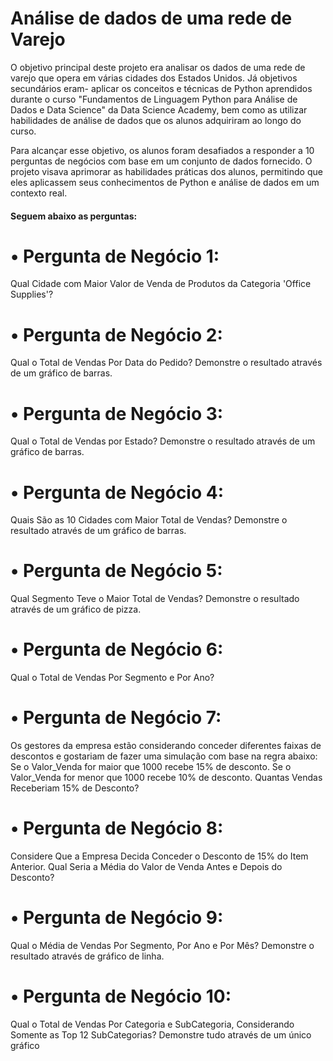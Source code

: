 # Análise de dados de uma rede de Varejo

O objetivo principal deste projeto era analisar os dados de uma rede de varejo que opera em várias cidades dos Estados Unidos. 
Já objetivos secundários eram- aplicar os conceitos e técnicas de Python aprendidos durante o curso "Fundamentos de Linguagem Python para Análise de Dados e Data Science" 
da Data Science Academy, bem como as utilizar habilidades de análise de dados que os alunos adquiriram ao longo do curso.

Para alcançar esse objetivo, os alunos foram desafiados a responder a 10 perguntas de negócios com base em um conjunto de dados fornecido. 
O projeto visava aprimorar as habilidades práticas dos alunos, permitindo que eles aplicassem seus conhecimentos de Python e análise de dados em um contexto real.

#### Seguem abaixo as perguntas:

# • Pergunta de Negócio 1:
Qual Cidade com Maior Valor de Venda de Produtos da Categoria 'Office Supplies'?

# • Pergunta de Negócio 2:
Qual o Total de Vendas Por Data do Pedido?
Demonstre o resultado através de um gráfico de barras.

# • Pergunta de Negócio 3:
Qual o Total de Vendas por Estado?
Demonstre o resultado através de um gráfico de barras.

# • Pergunta de Negócio 4:
Quais São as 10 Cidades com Maior Total de Vendas?
Demonstre o resultado através de um gráfico de barras.

# • Pergunta de Negócio 5:
Qual Segmento Teve o Maior Total de Vendas?
Demonstre o resultado através de um gráfico de pizza.

# • Pergunta de Negócio 6:
Qual o Total de Vendas Por Segmento e Por Ano?

# • Pergunta de Negócio 7:
Os gestores da empresa estão considerando conceder diferentes faixas de descontos e gostariam de fazer uma simulação com base na regra abaixo:
Se o Valor_Venda for maior que 1000 recebe 15% de desconto.
Se o Valor_Venda for menor que 1000 recebe 10% de desconto.
Quantas Vendas Receberiam 15% de Desconto?

# • Pergunta de Negócio 8:
Considere Que a Empresa Decida Conceder o Desconto de 15% do Item Anterior. Qual Seria a Média do Valor de Venda Antes e Depois do Desconto?

# • Pergunta de Negócio 9:
Qual o Média de Vendas Por Segmento, Por Ano e Por Mês?
Demonstre o resultado através de gráfico de linha.

# • Pergunta de Negócio 10:
Qual o Total de Vendas Por Categoria e SubCategoria, Considerando Somente as Top 12 SubCategorias?
Demonstre tudo através de um único gráfico



